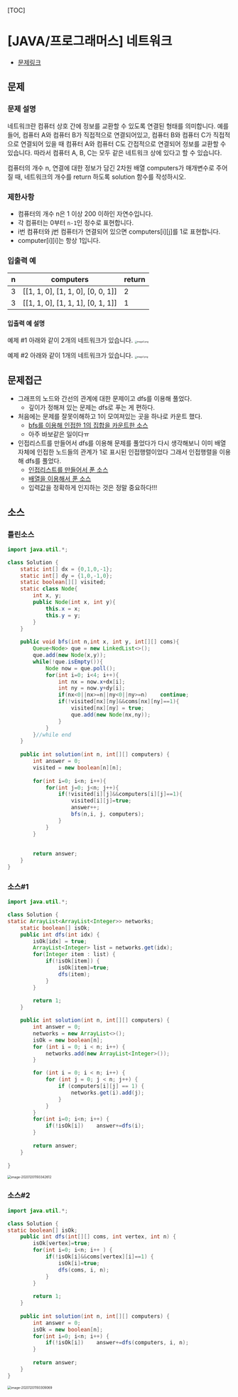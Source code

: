 [TOC]

# [JAVA/프로그래머스] 네트워크

- [문제링크](https://programmers.co.kr/learn/courses/30/lessons/43162#)

## 문제

### 문제 설명

네트워크란 컴퓨터 상호 간에 정보를 교환할 수 있도록 연결된 형태를 의미합니다. 예를 들어, 컴퓨터 A와 컴퓨터 B가 직접적으로 연결되어있고, 컴퓨터 B와 컴퓨터 C가 직접적으로 연결되어 있을 때 컴퓨터 A와 컴퓨터 C도 간접적으로 연결되어 정보를 교환할 수 있습니다. 따라서 컴퓨터 A, B, C는 모두 같은 네트워크 상에 있다고 할 수 있습니다.

컴퓨터의 개수 n, 연결에 대한 정보가 담긴 2차원 배열 computers가 매개변수로 주어질 때, 네트워크의 개수를 return 하도록 solution 함수를 작성하시오.

### 제한사항

- 컴퓨터의 개수 n은 1 이상 200 이하인 자연수입니다.
- 각 컴퓨터는 0부터 `n-1`인 정수로 표현합니다.
- i번 컴퓨터와 j번 컴퓨터가 연결되어 있으면 computers[i][j]를 1로 표현합니다.
- computer[i][i]는 항상 1입니다.

### 입출력 예

| n    | computers                         | return |
| ---- | --------------------------------- | ------ |
| 3    | [[1, 1, 0], [1, 1, 0], [0, 0, 1]] | 2      |
| 3    | [[1, 1, 0], [1, 1, 1], [0, 1, 1]] | 1      |

#### 입출력 예 설명

예제 #1
아래와 같이 2개의 네트워크가 있습니다.
<img src="https://tva1.sinaimg.cn/large/0081Kckwgy1gl8jpnw02aj30ju0ha0td.jpg" alt="image0.png" style="zoom:33%;" />

예제 #2
아래와 같이 1개의 네트워크가 있습니다.
<img src="https://tva1.sinaimg.cn/large/0081Kckwgy1gl8jpoh9mqj30kc0ggt9c.jpg" alt="image1.png" style="zoom:33%;" />



## 문제접근

- 그래프의 노드와 간선의 관계에 대한 문제이고 dfs를 이용해 풀었다.
  - 깊이가 정해져 있는 문제는 dfs로 푸는 게 편하다. 
- 처음에는 문제를 잘못이해하고 1이 모여져있는 곳을 하나로 카운트 했다. 
  - [bfs를 이용해 인접한 1의 집합을 카운트한 소스](#틀린소스)
  - 아주 바보같은 일이다ㅠ
- 인접리스트를 만들어서 dfs를 이용해 문제를 풀었다가 다시 생각해보니 이미 배열 자체에 인접한 노드들의 관계가 1로 표시된 인접행렬이었다 그래서 인접행렬을 이용해 dfs를 풀었다. 
  - [인접리스트를 만들어서 푼 소스](#소스#1)
  - [배열을 이용해서 푼 소스](#소스2)
  - 입력값을 정확하게 인지하는 것은 정말 중요하다!!!



## 소스

### 틀린소스

```java
import java.util.*;

class Solution {
    static int[] dx = {0,1,0,-1};
    static int[] dy = {1,0,-1,0};
    static boolean[][] visited;
    static class Node{
        int x, y;
        public Node(int x, int y){
            this.x = x;
            this.y = y;
        }
    }
    
    public void bfs(int n,int x, int y, int[][] coms){
        Queue<Node> que = new LinkedList<>();
        que.add(new Node(x,y));
        while(!que.isEmpty()){
            Node now = que.poll();
            for(int i=0; i<4; i++){
                int nx = now.x+dx[i];
                int ny = now.y+dy[i];
                if(nx<0||nx>=n||ny<0||ny>=n)    continue;
                if(!visited[nx][ny]&&coms[nx][ny]==1){
                    visited[nx][ny] = true;
                    que.add(new Node(nx,ny));
                }
            }
        }//while end
    }
    
    public int solution(int n, int[][] computers) {
        int answer = 0;
        visited = new boolean[n][n];
        
        for(int i=0; i<n; i++){
            for(int j=0; j<n; j++){
                if(!visited[i][j]&&computers[i][j]==1){
                    visited[i][j]=true;
                    answer++;
                    bfs(n,i, j, computers);
                }
            }
        }
        
        
        return answer;
    }
}
```





### 소스#1

```java
import java.util.*;

class Solution {
static ArrayList<ArrayList<Integer>> networks;
	static boolean[] isOk;
	public int dfs(int idx) {
		isOk[idx] = true;
		ArrayList<Integer> list = networks.get(idx);
		for(Integer item : list) {
			if(!isOk[item]) {
				isOk[item]=true;
				dfs(item);
			}
		}
		
		return 1;
	}

	public int solution(int n, int[][] computers) {
		int answer = 0;
		networks = new ArrayList<>();
		isOk = new boolean[n];
		for (int i = 0; i < n; i++) {
			networks.add(new ArrayList<Integer>());
		}

		for (int i = 0; i < n; i++) {
			for (int j = 0; j < n; j++) {
				if (computers[i][j] == 1) {
					networks.get(i).add(j);
				}
			}
		}
		for(int i=0; i<n; i++) {
			if(!isOk[i])	answer+=dfs(i);
		}
		
		return answer;
	}
	    
}
```

<img src="https://tva1.sinaimg.cn/large/0081Kckwgy1gl8jcpb3gaj30j40ow77n.jpg" alt="image-20201201193342612" style="zoom:50%;" />  



### 소스#2

```java
import java.util.*;

class Solution {
static boolean[] isOk;
	public int dfs(int[][] coms, int vertex, int n) {
		isOk[vertex]=true;
		for(int i=0; i<n; i++ ) {
			if(!isOk[i]&&coms[vertex][i]==1) {
				isOk[i]=true;
				dfs(coms, i, n);
			}
		}
		
		return 1;
	}
	
	public int solution(int n, int[][] computers) {
		int answer = 0;
		isOk = new boolean[n];
		for(int i=0; i<n; i++) {
			if(!isOk[i])	answer+=dfs(computers, i, n);
		}
		
		return answer;
	}
}
```

<img src="https://tva1.sinaimg.cn/large/0081Kckwgy1gl8jc67tedj30j40owwhs.jpg" alt="image-20201201193309069" style="zoom:50%;" />  